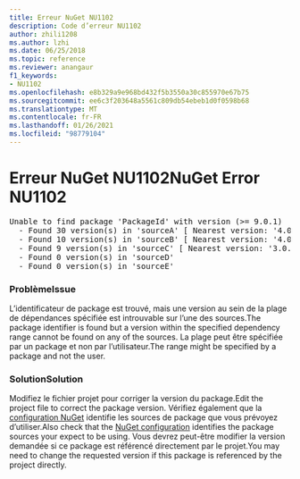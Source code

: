 ```yaml
---
title: Erreur NuGet NU1102
description: Code d’erreur NU1102
author: zhili1208
ms.author: lzhi
ms.date: 06/25/2018
ms.topic: reference
ms.reviewer: anangaur
f1_keywords:
- NU1102
ms.openlocfilehash: e8b329a9e968bd432f5b3550a30c855970e67b75
ms.sourcegitcommit: ee6c3f203648a5561c809db54ebeb1d0f0598b68
ms.translationtype: MT
ms.contentlocale: fr-FR
ms.lasthandoff: 01/26/2021
ms.locfileid: "98779104"
---
```

# <a name="nuget-error-nu1102"></a><span data-ttu-id="626ac-103">Erreur NuGet NU1102</span><span class="sxs-lookup"><span data-stu-id="626ac-103">NuGet Error NU1102</span></span>

<pre>Unable to find package 'PackageId' with version (>= 9.0.1)<br/>  - Found 30 version(s) in 'sourceA' [ Nearest version: '4.0.0' ]<br/>  - Found 10 version(s) in 'sourceB' [ Nearest version: '4.0.0-rc-2129' ]<br/>  - Found 9 version(s) in 'sourceC' [ Nearest version: '3.0.0-beta-00032' ]<br/>  - Found 0 version(s) in 'sourceD'<br/>  - Found 0 version(s) in 'sourceE'</pre>

### <a name="issue"></a><span data-ttu-id="626ac-104">Problème</span><span class="sxs-lookup"><span data-stu-id="626ac-104">Issue</span></span>
<span data-ttu-id="626ac-105">L’identificateur de package est trouvé, mais une version au sein de la plage de dépendances spécifiée est introuvable sur l’une des sources.</span><span class="sxs-lookup"><span data-stu-id="626ac-105">The package identifier is found but a version within the specified dependency range cannot be found on any of the sources.</span></span> <span data-ttu-id="626ac-106">La plage peut être spécifiée par un package et non par l’utilisateur.</span><span class="sxs-lookup"><span data-stu-id="626ac-106">The range might be specified by a package and not the user.</span></span>

### <a name="solution"></a><span data-ttu-id="626ac-107">Solution</span><span class="sxs-lookup"><span data-stu-id="626ac-107">Solution</span></span>
<span data-ttu-id="626ac-108">Modifiez le fichier projet pour corriger la version du package.</span><span class="sxs-lookup"><span data-stu-id="626ac-108">Edit the project file to correct the package version.</span></span> <span data-ttu-id="626ac-109">Vérifiez également que la [configuration NuGet](../../consume-packages/Configuring-NuGet-Behavior.md) identifie les sources de package que vous prévoyez d’utiliser.</span><span class="sxs-lookup"><span data-stu-id="626ac-109">Also check that the [NuGet configuration](../../consume-packages/Configuring-NuGet-Behavior.md) identifies the package sources your expect to be using.</span></span> <span data-ttu-id="626ac-110">Vous devrez peut-être modifier la version demandée si ce package est référencé directement par le projet.</span><span class="sxs-lookup"><span data-stu-id="626ac-110">You may need to change the requested version if this package is referenced by the project directly.</span></span>
